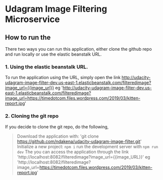 # Udagram Image Filtering Microservice

## How to run the 
There two ways you can run this application, either clone the github repo and run locally or use the elastic beanstalk URL.

### 1. Using the elastic beanstalk URL.
To run the application using the URL, simply open the link http://udacity-udagram-image-filter-dev.us-east-1.elasticbeanstalk.com/filteredimage?image_url={{image_url}}
eg 'http://udacity-udagram-image-filter-dev.us-east-1.elasticbeanstalk.com/filteredimage?image_url=https://timedotcom.files.wordpress.com/2019/03/kitten-report.jpg'

### 2. Cloning the git repo
If you decide to clone the git repo, do the following,
> Download the application with: 'git clone https://github.com/ndakena/udacity-udagram-image-filter.git'
> Initialize a new project:      `npm i`
> run the development server with `npm run dev`
> The you can access the application through the link 'http://localhost:8082/filteredimage?image_url={{image_URL}}'
eg 'http://localhost:8082/filteredimage?image_url=https://timedotcom.files.wordpress.com/2019/03/kitten-report.jpg'




